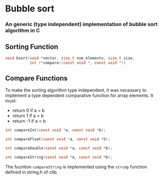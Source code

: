 # Bubble sort
### An generic (type independent) implementation of bubble sort algorithm in C

## Sorting Function
```c
void bsort(void *vector, size_t num_elements, size_t size,
           int (*compare)(const void *, const void *))
````

## Compare Functions
To make the sorting algorithm type independent, it was necessary to implement a type dependent comparative function for array elements.
It must:

- return  0 if a = b
- return  1 if a > b
- return -1 if a < b

```c
int compareInt(const void *a, const void *b);

int compareFloat(const void *a, const void *b);

int compareDouble(const void *a, const void *b);

int compareString(const void *a, const void *b);
```

The fucntion `compareString` is implemented using the `strcmp` function defined in string.h of clib.